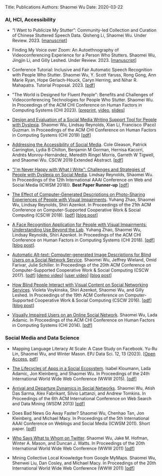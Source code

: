 Title: Publications
Authors: Shaomei Wu
Date: 2020-03-22

### AI, HCI, Accessibility
- “I Want to Publicize My Stutter”: Community-led Collection and Curation of Chinese Stuttered Speech Data. Qisheng Li, Shaomei Wu. Under Review. 2023. [[manuscript]({static}/pdfs/stammertalk_CHI24_manuscript.pdf)]

- Finding My Voice over Zoom: An Autoethnography of Videoconferencing Experience for a Person Who Stutters. Shaomei Wu, Jingjin Li, and Gilly Leshed. Under Review. 2023. [[manuscript]({static}/pdfs/VC_autoethnography_manuscript.pdf)]

- Conference Tutorial: Inclusive and Fair Automatic Speech Recognition with People Who Stutter. Shaomei Wu, Y. Scott Yaruss, Rong Gong, Ann Marie Ryan, Hope Gerlach-Houck, Caryn Herring, and Nihar R. Mahapatra. Tutorial Proposal. 2023. [[pdf]({static}/pdfs/FAccT23_tutorial_submission.pdf)]

- "The World is Designed for Fluent People": Benefits and Challenges of Videoconferencing Technologies for People Who Stutter. Shaomei Wu. In Proceedings of the ACM CHI Conference on Human Factors in Computing Systems (CHI 2023). [[preprint]({static}/pdfs/Stuttering_VC_preprint.pdf), [video](https://youtu.be/TFmdxGvEliE), [slides](https://aimpowerorg.files.wordpress.com/2023/04/chi-2023-stuttering-and-vc.pdf)]


- [Design and Evaluation of a Social Media Writing Support Tool for People with Dyslexia](https://research.fb.com/publications/design-and-evaluation-of-a-social-media-writing-support-tool-for-people-with-dyslexia/). Shaomei Wu, Lindsay Reynolds, Xian Li, Francisco (Paco) Guzman. In Proceedings of the ACM CHI Conference on Human Factors in Computing Systems (CHI 2019) [[pdf](https://research.fb.com/wp-content/uploads/2019/02/Design-and-Evaluation-of-a-Social-Media-Writing-Support-Tool-for-People-with-Dyslexia.pdf)]

- [Addressing the Accessibility of Social Media](https://dl.acm.org/doi/10.1145/3311957.3359439). Cole Gleason, Patrick Carrington, Lydia B Chilton, Benjamin M Gorman, Hernisa Kacorri, Andrés Monroy-Hernández, Meredith Ringel Morris, Garreth W Tigwell, and Shaomei Wu. CSCW 2019 Extended Abstract. [[pdf]({static}/pdfs/cscw2019_workshop_gleason.pdf)]

- ["I'm Never Happy with What I Write": Challenges and Strategies of People with Dyslexia on Social Media](https://research.fb.com/publications/im-never-happy-with-what-i-write-challenges-and-strategies-of-people-with-dyslexia-on-social-media/). Lindsay Reynolds, Shaomei Wu. In Proceedings of the 12th International AAAI Conference on Web and Social Media (ICWSM 2018)}. **Best Paper Runner-up** [[pdf](https://research.fb.com/wp-content/uploads/2018/04/im-never-happy-with-what-i-write-challenges-and-strategies-of-people-with-dyslexia-on-social-media.pdf)]

- [The Effect of Computer-Generated Descriptions on Photo-Sharing Experiences of People with Visual Impairments](https://research.fb.com/publications/exploring-the-effect-of-computer-generated-descriptions-on-the-photo-sharing-experience-of-people-with-visual-impairments/). Yuhang Zhao, Shaomei Wu, Lindsay Reynolds, Shiri Azenkot. In Proceedings of the 21th ACM Conference on Computer-Supported Cooperative Work \& Social Computing (CSCW 2018). [[pdf](https://research.fb.com/wp-content/uploads/2018/01/aatcomposer_cscw_cameraready_final_large-1.pdf)] [[blog post](https://research.fb.com/blog/2018/11/using-ai-to-help-people-with-visual-impairments-share-images-on-facebook/)]

- [A Face Recognition Application for People with Visual Impairments: Understanding Use Beyond the Lab](https://research.fb.com/publications/a-face-recognition-application-for-people-with-visual-impairments-understanding-use-beyond-the-lab/). Yuhang Zhao, Shaomei Wu, Lindsay Reynolds, Shiri Azenkot. In Proceedings of the ACM CHI Conference on Human Factors in Computing Systems (CHI 2018). [[pdf](https://research.fb.com/wp-content/uploads/2018/01/accessibilitybot_chi2018_camera_ready_20180109.pdf)] [[blog post](https://research.fb.com/blog/2018/04/designing-a-face-recognition-application-for-people-with-visual-impairments/)].

- [Automatic Alt-text: Computer-generated Image Descriptions for Blind Users on a Social Network Service](https://research.fb.com/publications/automatic-alt-text-computer-generated-image-descriptions-for-blind-users-on-a-social-network-service/). Shaomei Wu, Jeffrey Wieland, Omid Farivar, Julie Schiller. In Proceedings of the 20th ACM Conference on Computer-Supported Cooperative Work & Social Computing (CSCW 2017). [[pdf](https://research.fb.com/wp-content/uploads/2017/02/aat_cscw2017_camera_ready_20161031-2.pdf)] [[demo video](https://fbnewsroomus.files.wordpress.com/2016/04/alttext_demo-mp4.zip)] [[user video](https://fbnewsroomus.files.wordpress.com/2016/04/alttext_video-mp4.zip)] [[blog post](https://tech.fb.com/using-artificial-intelligence-to-help-blind-people-see-facebook/)]

- [How Blind People Interact with Visual Content on Social Networking Services](https://research.fb.com/publications/how-blind-people-interact-with-visual-content-on-social-networking-services/). Violeta Voykinska, Shiri Azenkot, Shaomei Wu, and Gilly Leshed. In Proceedings of the 19th ACM Conference on Computer-Supported Cooperative Work & Social Computing (CSCW 2016). [[pdf](https://research.fb.com/wp-content/uploads/2016/11/how_blind_people_interact_with_visual_content_on_social_networking_services.pdf)] [[blog post](https://research.fb.com/blog/2016/04/how-blind-people-interact-with-visual-content-on-social-networking-sites/)]

- [Visually Impaired Users on an Online Social Network](https://research.fb.com/publications/visually-impaired-users-on-an-online-social-network/). Shaomei Wu, Lada Adamic. In Proceedings of the ACM CHI Conference on Human Factors in Computing Systems (CHI 2014). [[pdf](https://research.fb.com/wp-content/uploads/2016/11/visually-impaired-users-on-an-online-social-network.pdf)]



### Social Media and Data Science
- Mapping Language Literacy At Scale: A Case Study on Facebook. Yu-Ru Lin, Shaomei Wu, and Winter Mason. EPJ Data Sci. 12, 13 (2023). [[Open Access](https://epjdatascience.springeropen.com/articles/10.1140/epjds/s13688-023-00388-4), [pdf](https://epjdatascience.springeropen.com/counter/pdf/10.1140/epjds/s13688-023-00388-4.pdf)]

- [The Lifecycles of Apps in a Social Ecosystem](https://research.fb.com/publications/the-lifecycles-of-apps-in-a-social-ecosystem/). Isabel Kloumann, Lada Adamic, Jon Kleinberg, and Shaomei Wu. In Proceedings of the 24th International World Wide Web Conference (WWW 2015). [[pdf](https://research.fb.com/wp-content/uploads/2016/11/the_lifecycles_of_apps_in_a_social_ecosystem.pdf)]

- [Arrival and Departure Dynamics in Social Networks](https://research.fb.com/publications/arrival-and-departure-dynamics-in-social-networks/). Shaomei Wu, Atish Das Sarma, Alex Fabrikant, Silvio Lattanzi, and Andrew Tomkins. In Proceedings of the 6th ACM International Conference on Web Search and Data Mining (WSDM 2013) [[pdf](https://research.fb.com/wp-content/uploads/2016/11/arrival-and-departure-dynamics-in-social-networks.pdf)]

- Does Bad News Go Away Faster? Shaomei Wu, Chenhao Tan, Jon Kleinberg, and Michael Macy. In Proceedings of the 5th International AAAI Conference on Weblogs and Social Media (ICWSM 2011). Short paper. [[pdf](https://www.cs.cornell.edu/home/kleinber/icwsm11-longevity.pdf)]

- [Who Says What to Whom on Twitter](https://dl.acm.org/doi/10.1145/1963405.1963504). Shaomei Wu, Jake M. Hofman, Winter A. Mason, and Duncan J. Watts. In Proceedings of the 20th International World Wide Web Conference (WWW 2011) [[pdf](http://www.cs.cornell.edu/~sw475/publications/wu_www2011.pdf)]

- Mining Collective Local Knowledge from Google MyMaps. Shaomei Wu, Shenwei Liu, Dan Cosley, and Michael Macy. In Proceedings of the 20th International World Wide Web Conference (WWW 2011) [[pdf](https://www.cs.cornell.edu/~danco/research/papers/wu-mining-mymaps-www2011.pdf)]

